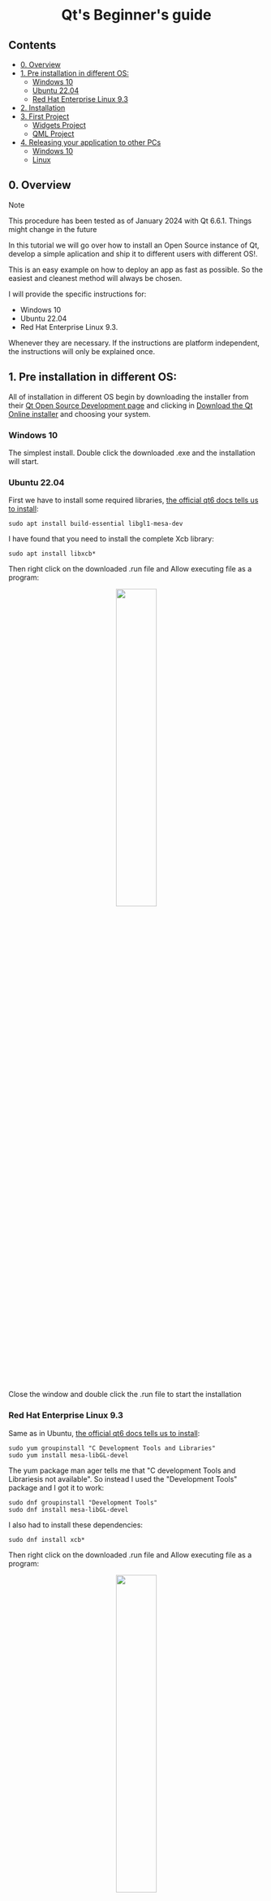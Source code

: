 <h1 align="center">Qt's Beginner's guide</h1>

## Contents
- [0. Overview](#0-overview)
- [1. Pre installation in different OS:](#1-pre-installation-in-different-os)
    - [Windows 10](#windows-10)
    - [Ubuntu 22.04](#ubuntu-2204)
    - [Red Hat Enterprise Linux 9.3](#red-hat-enterprise-linux-93)
- [2. Installation](#2-installation)
- [3. First Project](#3-first-project)
    - [Widgets Project](#widgets-project)
    - [QML Project](#qml-project)
- [4. Releasing your application to other PCs](#4-releasing-your-application-to-other-pcs)
    - [Windows 10](#windows-10-1)
    - [Linux](#linux)

## 0. Overview

> [!NOTE]  
> This procedure has been tested as of January 2024 with Qt 6.6.1. Things might change in the future

In this tutorial we will go over how to install an Open Source instance of Qt, develop a simple aplication and ship it to different users with different OS!.

This is an easy example on how to deploy an app as fast as possible. So the easiest and cleanest method will always be chosen.

I will provide the specific instructions for:
- Windows 10
- Ubuntu 22.04
- Red Hat Enterprise Linux 9.3.

Whenever they are necessary. If the instructions are platform independent, the instructions will only be explained once.

## 1. Pre installation in different OS:

All of installation in different OS begin by downloading the installer from their [Qt Open Source Development page](https://www.qt.io/download-open-source) and clicking in [Download the Qt Online installer](https://www.qt.io/download-qt-installer-oss) and choosing your system.

### Windows 10

The simplest install. Double click the downloaded .exe and the installation will start.

### Ubuntu 22.04

First we have to install some required libraries, [the official qt6 docs tells us to install](https://doc.qt.io/qt-6/linux.html):

```
sudo apt install build-essential libgl1-mesa-dev
```

I have found that you need to install the complete Xcb library:

```
sudo apt install libxcb*
```

Then right click on the downloaded .run file and Allow executing file as a program:

<p align="center">
    <img src="https://github.com/Hanqaqa/QtTests/blob/master/Assets/Screens/QtUbuntuExecute.PNG" width="40%">
</p>

Close the window and double click the .run file to start the installation

### Red Hat Enterprise Linux 9.3

Same as in Ubuntu, [the official qt6 docs tells us to install](https://doc.qt.io/qt-6/linux.html):

```
sudo yum groupinstall "C Development Tools and Libraries"
sudo yum install mesa-libGL-devel
```

The yum package man ager tells me that "C development Tools and Librariesis not available". So instead I used the "Development Tools" package and I got it to work:

```
sudo dnf groupinstall "Development Tools"
sudo dnf install mesa-libGL-devel
```

I also had to install these dependencies:

```
sudo dnf install xcb*
```

Then right click on the downloaded .run file and Allow executing file as a program:

<p align="center">
    <img src="https://github.com/Hanqaqa/QtTests/blob/master/Assets/Screens/QtRedHatExecute.PNG" width="40%">
</p>

## 2. Installation:

The procedure is the same in all the OSs.

The first step is giving your Qt credentials. If you don't have one, simply [create a new account in their webpage](https://login.qt.io/register). It's free!

<p align="center">
    <img src="https://github.com/Hanqaqa/QtTests/blob/master/Assets/Screens/QtInstall1.PNG" width="40%">
</p>

Accept [Qt's licensing terms](https://www.qt.io/licensing).

Tl;dr: if you use the Open Source license, using Qt is free, as long as you also Open Source your project.

<p align="center">
    <img src="https://github.com/Hanqaqa/QtTests/blob/master/Assets/Screens/QtInstall2.PNG" width="40%">
</p>

Click Next on the Welcome to open source setup screen.

<p align="center">
    <img src="https://github.com/Hanqaqa/QtTests/blob/master/Assets/Screens/QtInstall3.PNG" width="40%">
</p>

Allow or disable sending usage statistics to Qt.

<p align="center">
    <img src="https://github.com/Hanqaqa/QtTests/blob/master/Assets/Screens/QtInstall4.PNG" width="40%">
</p>

Choose Custom Installation for the complete Qt experience. Choose Qt 6.6 for Desktop development If you are only interested in the very basics of Qt (No serial port, charts, pdf genration, multimeda...)

<p align="center">
    <img src="https://github.com/Hanqaqa/QtTests/blob/master/Assets/Screens/QtInstall5.PNG" width="40%">
</p>

If you chose Custom Installation, these options given to you are:

- Qt Design Studio: a program that allows you to create QML GUIs by drag and droping. Nice to have.
- Qt 6.6.1: The complete Qt libraries framework. The necessary ones for creating a very basic application are:
    - Desktop gcc 64-bit: Linux only. The C/C++ compiler. Obligatory if you want to compile your applications unless you already have one installed and plan on using that one.
    - MinGW: Windows only. The C/C++ compiler. Obligatory unless you already have it installed and plan on using that one. 
    - Sources: the basic Qt libraries. Obligatory if you want to develop a very basic Qt application.
    - Rest of them: if you want to develop an application with a specific library, you can choose them here. Optional.
- Developer and Designer Tools:
    - Qt Creator: The IDE. Obligatory unless you know what you are doing and plan on using a different IDE.
    - Debugging Tools for Windows: Windows only. Obligatory.
    - CMake: Obligatory.
    - Ninja: Obligatory.

The minimum installation should look like this: 

| Windows Minimum Installation | Linux Minimum Installation |
|---|---|
|<img src="https://github.com/Hanqaqa/QtTests/blob/master/Assets/Screens/QtInstall5Windows.PNG">|<img src="https://github.com/Hanqaqa/QtTests/blob/master/Assets/Screens/QtInstall5Linux.PNG">|
|In Windows CMake and Ninja are not shown on the image but are selected| --- |


Accept all the Qt licences and click Install. If you chose the Custom installation as I did in the pictures, the download will be around 8GB. If you select the whole Qt 6.6.1 package, the download will be around 16GB on Linux and 40GB on Windows. 

<p align="center">
    <img src="https://github.com/Hanqaqa/QtTests/blob/master/Assets/Screens/QtInstall6.PNG" width="40%">
</p>

Wait for the installation.

<p align="center">
    <img src="https://github.com/Hanqaqa/QtTests/blob/master/Assets/Screens/QtInstall7.PNG" width="40%">
</p>

Once the installation is finished you can automatically launch Qt

<p align="center">
    <img src="https://github.com/Hanqaqa/QtTests/blob/master/Assets/Screens/QtInstall8.PNG" width="40%">
</p>

Switch the Qt Creator to dark mode via Edit->Preferences

Then in the new window click on Environment and change theme to dark. Qt Creator will restart once you apply the flat dark theme

<p align="center">
    <img src="https://github.com/Hanqaqa/QtTests/blob/master/Assets/Screens/QtInstall9.PNG" width="40%">
</p>

#### Troubleshooting on RHEL 9.3

After the instalation on RHEL 9.3 if you try to run Qt Creator, it probably won't start and if you go to ```/home/$USER/Qt/tools/QtCreator/bin/qtcreator``` and start qtcreator by typing ```./qtcreator``` you might get this error:

```
Warning: Ignoring WAYLAND_DISPLAY on Gnome. Use QT_QPA_PLATFORM=wayland to run on Wayland anyway.
qt.qpa.plugin: Could not load the Qt platform plugin "xcb" in "" even though it was found.
This application failed to start because no Qt platform plugin could be initialized. Reinstalling the application may fix this problem.

Available platform plugins are: eglfs, linuxfb, minimal, minimalegl, offscreen, vkkhrdisplay, vnc, wayland-egl, wayland, xcb.

Aborted (core dumped)
```

You will have to type this every time you want to launch the program.

```
export QT_QPA_PLATFORM=wayland
/home/$USER/Qt/Tools/QtCreator/bin/qtcreator
```

A more permanent solution is to modify the .desktop file in ```/home/$USER/.local/share/applications``` and edit the ```org.qt-project.qtcreator.desktop```. Change the Exec line into this:

```
Exec=env QT_QPA_PLATFORM=wayland "/home/$USER/Qt/Tools/QtCreator/bin/qtcreator" %F
```

Now Qt Creator will succesfully launch in RHEL.

## 3. First Project:

TODO

#### Widgets Project

#### QML Project

## 4. Releasing your application to other PCs

Once you have finished developing your application. It is time to "deploy the application". Which means, compiling it and putting into a folder with all the necessary files so other people with different PCs and OSs can run it without installing Qt Creator.

Windows runs `.exe` files, Linux runs `rpm` files.  The easiest way to deploy Qt apps is to deploy them for the same system you are developing. If you want to compile for a different OS, Linux to Windows for example, you will have to search for information about cross compiling and deploying applications from Linux to Windows. This is a hard proccess and will not be covered here.

### Windows 10

[Qt's official documentation](https://doc.qt.io/qt-6/windows-deployment.html) indicates us how to do it.

For widgets applications you have to move the generated .exe file into a new empty folder, and in the powershell, write the directory of that folder as the argument in the windeploy function:

```
C:\Qt\6.6.1\mingw_64\bin\windeployqt.exe C:\Qt\Examples\Qt-6.6.1\designer\build-calculatorform_mi-Desktop-MinSizeRel\calculatorform_mi.exe
```

For an application developed with QML. You have to add the ```--qmldir``` and the ```<path-to-app-qml-files>``` in your powershell

```
C:\Qt\6.6.1\mingw_64\bin\windeployqt.exe --qmldir PONERQMLDIR C:\Qt\Examples\Qt-6.61\designer\build-calculatorform_mi-Desktop-MinSizeRel\calculatorform_mi.exe
```


### Linux

[Qt's official documentation](https://doc.qt.io/qt-6/linux-deployment.html) indicates us how to do it